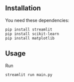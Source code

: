 ## Installation
You need these dependencies:
```console
pip install streamlit
pip install scikit-learn
pip install matplotlib
```

## Usage
Run
```console
streamlit run main.py
```